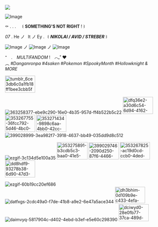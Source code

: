  ![](https://komarev.com/ghpvc/?username=DespairInducedHope&color=yellowgreen&style=plastic) 
 
  ![Image](https://github.com/user-attachments/assets/71adb303-5eae-481a-a91b-ff2287d0ccc8)
 
⚰️     . . .⠀⠀꒰ **SOMETHING'S NOT RIGHT** ! ꒱ 

 _07_ .  He ノ⠀It ノ Ey .⠀꒰ **_NIKOLAI / AVID / STREBER_** ꒱

![Image](https://github.com/user-attachments/assets/ad613a82-6ed8-4ddf-ab97-fbe882cf55d6)   ノ ![Image](https://github.com/user-attachments/assets/2a6f2e68-129c-40cd-9f62-eee25ecfd426)  ノ  ![Image](https://github.com/user-attachments/assets/04614136-c35e-480b-a7b5-e8dcfdd4e82e)


⁺　.⠀ *MULTIFANDOM* !⠀  ⌒₊˚ ❤︎ ⠀                   
  ︵  *#Danganronpa #4saken
  #Pokemon #SpookyMonth #Hollowknight & MORE*

  <img width="99" height="56" alt="tumblr_6ce3db6c0a1fb18ff1bee3cbb5fe7545_e5f5e99f_100" src="https://github.com/user-attachments/assets/83c7a029-09a3-41c6-b9cf-d7586a2edc29" />

![363258377-ebe9c290-16e0-4b35-957d-ff4b522b5c22](https://github.com/user-attachments/assets/7f3d1d1a-450d-4cc2-9f35-5f7882743587)
<img width="99" height="56" alt="dfq36e2-a30d6c54-6d94-4162-9acd-67459791a495" src="https://github.com/user-attachments/assets/ac41f955-28c5-4693-a3b9-95f48730c8fd" /> 
<img width="99" height="56" alt="353267755-36fcc792-5d46-4bc0-b062-94da19aea8bd" src="https://github.com/user-attachments/assets/38ede552-9d09-48ba-bb0f-4fe054effd31" />
<img width="99" height="55" alt="353271434-9898c6aa-4bb0-42cc-9070-a9ed083deebd" src="https://github.com/user-attachments/assets/dd84c051-a1b6-4e5e-9524-878b2de5fb4c" />
![399028999-3ea982f7-3918-4637-bb49-035dd9d8c512](https://github.com/user-attachments/assets/0d461ca6-80cb-4285-920e-5dcaa6edd72d)

![ezgif-3c134d5e100a35](https://github.com/user-attachments/assets/7a8bacdc-0738-4351-b223-8bcbdb695550)
<img width="101" height="57" alt="353275891-b3cdb5c3-baa0-41e5-9178-256c6d0d8d05" src="https://github.com/user-attachments/assets/016404ab-cd46-4c7a-b1dd-cc92fe6e4e7e" />
<img width="99" height="56" alt="399029746-2090d250-87f6-4466-97db-59655221517e" src="https://github.com/user-attachments/assets/e8f3afec-de9c-4623-b33c-0fcd6ae0765a" /> 
<img width="99" height="57" alt="353267825-ac19d0cd-ccb0-4ded-88a1-11ce733212da" src="https://github.com/user-attachments/assets/fa1aecb1-f61f-4159-ada0-97fe7c6d52c9" />
<img width="99" height="56" alt="dd8hdf9-93278b38-6d90-47d3-b161-8e2c4df6ac2b" src="https://github.com/user-attachments/assets/5d98385e-dca3-4cec-9ed1-a19b0751f8a0" />


![ezgif-60b19cc20ef686](https://github.com/user-attachments/assets/5e777587-8800-4a02-a049-d53302d7921b)
![datfxgs-2cdc49a0-f7de-41b8-a9e2-6e47a5ace344](https://github.com/user-attachments/assets/c399ca9b-44f6-480e-9a9b-5c90891314b8)
<img width="99" height="54" alt="dh3bhim-0d109b9e-c433-4efa-a34f-c3b60b572a80" src="https://github.com/user-attachments/assets/8bc00708-8ece-4ef2-b328-4119e6687832" />
![daimvyq-5817904c-d402-4ebd-b3ef-e5e60c298390](https://github.com/user-attachments/assets/872a2625-962c-4ab1-a246-638a1feb2f35)
<img width="99" height="56" alt="dciwyd0-28e0fb77-37ca-489d-a235-08bfeb9a4fa1" src="https://github.com/user-attachments/assets/6a74923f-1b49-4b1e-bd85-cbb41b264937" />



